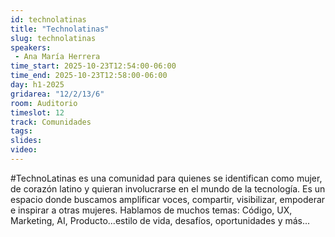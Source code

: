 ```yaml
---
id: technolatinas
title: "Technolatinas"
slug: technolatinas
speakers:
 - Ana María Herrera
time_start: 2025-10-23T12:54:00-06:00
time_end: 2025-10-23T12:58:00-06:00
day: h1-2025
gridarea: "12/2/13/6"
room: Auditorio
timeslot: 12
track: Comunidades
tags:
slides: 
video: 
---
```


#TechnoLatinas es una comunidad para quienes se identifican como mujer, de corazón latino y quieran involucrarse en el mundo de la tecnología. Es un espacio donde buscamos amplificar voces, compartir, visibilizar, empoderar e inspirar a otras mujeres. Hablamos de muchos temas: Código, UX, Marketing, AI, Producto...estilo de vida, desafíos, oportunidades y más...